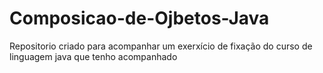 # Composicao-de-Ojbetos-Java
Repositorio criado para acompanhar um exerxício de fixação do curso de linguagem java que tenho acompanhado
